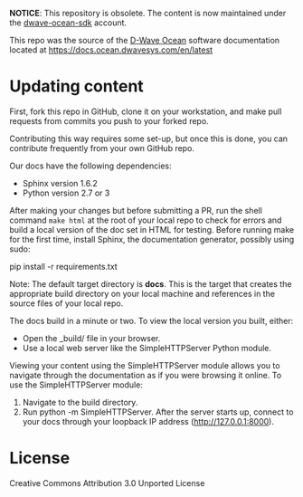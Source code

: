**NOTICE**: This repository is obsolete. The content is now
maintained under the
[dwave-ocean-sdk](https://github.com/dwavesystems/dwave-ocean-sdk)
account.

This repo was the source of the [D-Wave Ocean](https://github.com/dwavesystems/docs) software documentation located at https://docs.ocean.dwavesys.com/en/latest

Updating content
===============================
First, fork this repo in GitHub, clone it on your workstation, and make pull requests from commits you push to your forked repo.

Contributing this way requires some set-up, but once this is done, you can contribute frequently from your own GitHub repo.

Our docs have the following dependencies:
- Sphinx version 1.6.2
- Python version 2.7 or 3

After making your changes but before submitting a PR, run the shell command `make html` at the root of your local
repo to check for errors and build a local version of the doc set in HTML for testing. Before running make for
the first time, install Sphinx, the documentation generator, possibly using sudo:

  pip install -r requirements.txt

Note: The default target directory is **docs**. This is the target that creates the appropriate build directory on
your local machine and references in the source files of your local repo.

The docs build in a minute or two. To view the local version you built, either:
- Open the _build/<filename> file in your browser.
- Use a local web server like the SimpleHTTPServer Python module.

Viewing your content using the SimpleHTTPServer module allows you to navigate through the documentation
as if you were browsing it online. To use the SimpleHTTPServer module:

1. Navigate to the build directory.
2. Run python -m SimpleHTTPServer. After the server starts up, connect to your docs through your loopback IP address (http://127.0.0.1:8000).






License
=============
Creative Commons Attribution 3.0 Unported License
